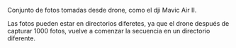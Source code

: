 Conjunto de fotos tomadas desde drone, como el dji Mavic Air II. 

Las fotos pueden estar en directorios diferetes, ya que el drone después de capturar 1000 fotos, vuelve a comenzar la secuencia en un directorio diferente.
